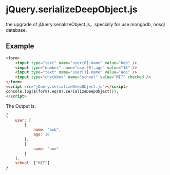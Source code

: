 # jQuery.serializeDeepObject.js

the upgrade of jQuery.serializeObject.js，specially for use mongodb, nosql database.

## Example

``` html
<form>
    <input type="text" name="user[0].name" value="bob" />
    <input type="number" name="user[0].age" value="16" />
    <input type="text" name="user[1].name" value="aoo" />
    <input type="checkbox" name="school" value="MIT" checked /> 
</form>
<script src="jQuery.serializeDeepObject.js"></script>
console.log($(form).eq(0).serializeDeepObject());
</script>
```

The Output is:

``` js
{
    user: [
        {
            name: "bob",
            age: 16
        },
        {
            name: "aoo"
        }
    ],
    school: ["MIT"]
}
```
